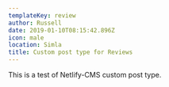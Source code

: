 ```yaml
---
templateKey: review
author: Russell
date: 2019-01-10T08:15:42.896Z
icon: male
location: Simla
title: Custom post type for Reviews
---
```

This is a test of Netlify-CMS custom post type.
